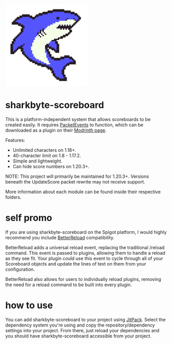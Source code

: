 ![Image](/files/SharkByte_Logo.png)

# sharkbyte-scoreboard

This is a platform-independent system that allows scoreboards to be created easily. It requires
[PacketEvents](https://github.com/retrooper/packetevents) to function, which can be downloaded as a plugin on their
[Modrinth page](https://modrinth.com/plugin/packetevents).

Features:
- Unlimited characters on 1.18+.
- 40-character limit on 1.8 - 1.17.2.
- Simple and lightweight.
- Can hide score numbers on 1.20.3+.

NOTE: This project will primarily be maintained for 1.20.3+. Versions beneath the UpdateScore packet rewrite may not
receive support.

More information about each module can be found inside their respective folders.

# self promo

If you are using sharkbyte-scoreboard on the Spigot platform, I would highly recommend you include
[BetterReload](https://github.com/amnoah/BetterReload) compatibility.

BetterReload adds a universal reload event, replacing the traditional /reload command. This event is passed to plugins,
allowing them to handle a reload as they see fit. Your plugin could use this event to cycle through all of your
Scoreboard objects and update the lines of text on them from your configuration.

BetterReload also allows for users to individually reload plugins, removing the need for a reload command to be built
into every plugin.

# how to use

You can add sharkbyte-scoreboard to your project using [JitPack](https://jitpack.io/#amnoah/sharkbyte-scoreboard/).
Select the dependency system you're using and copy the repository/dependency settings into your project. From there,
just reload your dependencies and you should have sharkbyte-scoreboard accessible from your project.
